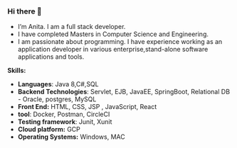 ### Hi there 👋

-  I’m Anita. I am a full stack developer. 
-  I have completed Masters in Computer Science and Engineering.
-  I am passionate about programming. I have experience working as an application developer in various enterprise,stand-alone software applications and tools.

 **Skills:**
- **Languages**: Java 8,C#,SQL
- **Backend Technologies**: Servlet, EJB, JavaEE, SpringBoot, Relational DB - Oracle, postgres, MySQL
- **Front End:** HTML, CSS, JSP , JavaScript, React
- **tool**: Docker, Postman, CircleCI
- **Testing framework**: Junit, Xunit
- **Cloud platform:** GCP 
- **Operating Systems:** Windows, MAC
